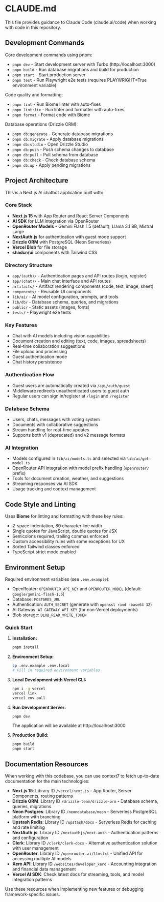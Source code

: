 # CLAUDE.md

This file provides guidance to Claude Code (claude.ai/code) when working with code in this repository.

## Development Commands

Core development commands using pnpm:

- `pnpm dev` - Start development server with Turbo (http://localhost:3000)
- `pnpm build` - Run database migrations and build for production
- `pnpm start` - Start production server
- `pnpm test` - Run Playwright e2e tests (requires PLAYWRIGHT=True environment variable)

Code quality and formatting:
- `pnpm lint` - Run Biome linter with auto-fixes
- `pnpm lint:fix` - Run linter and formatter with auto-fixes
- `pnpm format` - Format code with Biome

Database operations (Drizzle ORM):
- `pnpm db:generate` - Generate database migrations
- `pnpm db:migrate` - Apply database migrations
- `pnpm db:studio` - Open Drizzle Studio
- `pnpm db:push` - Push schema changes to database
- `pnpm db:pull` - Pull schema from database
- `pnpm db:check` - Check database schema
- `pnpm db:up` - Apply pending migrations

## Project Architecture

This is a Next.js AI chatbot application built with:

### Core Stack
- **Next.js 15** with App Router and React Server Components
- **AI SDK** for LLM integration via OpenRouter
- **OpenRouter Models** - Gemini Flash 1.5 (default), Llama 3.1 8B, Mistral Large
- **NextAuth.js** for authentication with guest mode support
- **Drizzle ORM** with PostgreSQL (Neon Serverless)
- **Vercel Blob** for file storage
- **shadcn/ui** components with Tailwind CSS

### Directory Structure
- `app/(auth)/` - Authentication pages and API routes (login, register)
- `app/(chat)/` - Main chat interface and API routes
- `artifacts/` - Artifact rendering components (code, text, image, sheet)
- `components/` - Reusable UI components
- `lib/ai/` - AI model configuration, prompts, and tools
- `lib/db/` - Database schema, queries, and migrations
- `public/` - Static assets (images, fonts)
- `tests/` - Playwright e2e tests

### Key Features
- Chat with AI models including vision capabilities
- Document creation and editing (text, code, images, spreadsheets)
- Real-time collaboration suggestions
- File upload and processing
- Guest authentication mode
- Chat history persistence

### Authentication Flow
- Guest users are automatically created via `/api/auth/guest`
- Middleware redirects unauthenticated users to guest auth
- Regular users can sign in/register at `/login` and `/register`

### Database Schema
- Users, chats, messages with voting system
- Documents with collaborative suggestions
- Stream handling for real-time updates
- Supports both v1 (deprecated) and v2 message formats

### AI Integration
- Models configured in `lib/ai/models.ts` and selected via `lib/ai/get-model.ts`
- OpenRouter API integration with model prefix handling (`openrouter/` prefix)
- Tools for document creation, weather, and suggestions
- Streaming responses via AI SDK
- Usage tracking and context management

## Code Style and Linting

Uses **Biome** for linting and formatting with these key rules:
- 2-space indentation, 80 character line width
- Single quotes for JavaScript, double quotes for JSX
- Semicolons required, trailing commas enforced
- Custom accessibility rules with some exceptions for UX
- Sorted Tailwind classes enforced
- TypeScript strict mode enabled

## Environment Setup

Required environment variables (see `.env.example`):
- OpenRouter: `OPENROUTER_API_KEY` and `OPENROUTER_MODEL` (default: `google/gemini-flash-1.5`)
- Database: `POSTGRES_URL`
- Authentication: `AUTH_SECRET` (generate with `openssl rand -base64 32`)
- AI Gateway: `AI_GATEWAY_API_KEY` (for non-Vercel deployments)
- Blob storage: `BLOB_READ_WRITE_TOKEN`

### Quick Start

1. **Installation:**
   ```bash
   pnpm install
   ```

2. **Environment Setup:**
   ```bash
   cp .env.example .env.local
   # Fill in required environment variables
   ```

3. **Local Development with Vercel CLI:**
   ```bash
   npm i -g vercel
   vercel link
   vercel env pull
   ```

4. **Run Development Server:**
   ```bash
   pnpm dev
   ```
   The application will be available at http://localhost:3000

5. **Production Build:**
   ```bash
   pnpm build
   pnpm start
   ```

## Documentation Resources

When working with this codebase, you can use context7 to fetch up-to-date documentation for the main technologies:

- **Next.js 15**: Library ID `/vercel/next.js` - App Router, Server Components, routing patterns
- **Drizzle ORM**: Library ID `/drizzle-team/drizzle-orm` - Database schema, queries, migrations
- **Neon Postgres**: Library ID `/neondatabase/neon` - Serverless PostgreSQL platform with branching
- **Upstash Redis**: Library ID `/upstash/docs` - Serverless Redis for caching and rate limiting
- **NextAuth.js**: Library ID `/nextauthjs/next-auth` - Authentication patterns and configuration
- **Clerk**: Library ID `/clerk/clerk-docs` - Alternative authentication solution with user management
- **OpenRouter**: Library ID `/openrouter.ai/llmstxt` - Unified API for accessing multiple AI models
- **Xero API**: Library ID `/websites/developer_xero` - Accounting integration and financial data management
- **Vercel AI SDK**: Check latest docs for streaming, tools, and model integration patterns

Use these resources when implementing new features or debugging framework-specific issues.